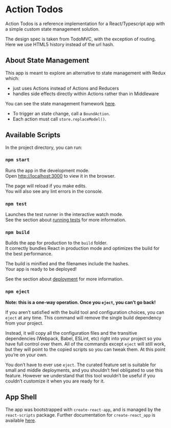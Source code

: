 # Action Todos

Action Todos is a reference implementation for a React/Typescript app with a simple custom state management solution.

The design spec is taken from TodoMVC, with the exception of routing. Here we use HTML5 history instead of the url hash.

## About State Management

This app is meant to explore an alternative to state management with Redux which:

- just uses Actions instead of Actions and Reducers
- handles side effects directly within Actions rather than in Middleware

You can see the state management framework [here](src/store.ts).

- To trigger an state change, call a `BoundAction`.
- Each action must call `store.replaceModel()`.

## Available Scripts

In the project directory, you can run:

### `npm start`

Runs the app in the development mode.<br />
Open [http://localhost:3000](http://localhost:3000) to view it in the browser.

The page will reload if you make edits.<br />
You will also see any lint errors in the console.

### `npm test`

Launches the test runner in the interactive watch mode.<br />
See the section about [running tests](https://facebook.github.io/create-react-app/docs/running-tests) for more information.

### `npm build`

Builds the app for production to the `build` folder.<br />
It correctly bundles React in production mode and optimizes the build for the best performance.

The build is minified and the filenames include the hashes.<br />
Your app is ready to be deployed!

See the section about [deployment](https://facebook.github.io/create-react-app/docs/deployment) for more information.

### `npm eject`

**Note: this is a one-way operation. Once you `eject`, you can’t go back!**

If you aren’t satisfied with the build tool and configuration choices, you can `eject` at any time. This command will remove the single build dependency from your project.

Instead, it will copy all the configuration files and the transitive dependencies (Webpack, Babel, ESLint, etc) right into your project so you have full control over them. All of the commands except `eject` will still work, but they will point to the copied scripts so you can tweak them. At this point you’re on your own.

You don’t have to ever use `eject`. The curated feature set is suitable for small and middle deployments, and you shouldn’t feel obligated to use this feature. However we understand that this tool wouldn’t be useful if you couldn’t customize it when you are ready for it.

## App Shell

The app was bootstrapped with `create-react-app`, and is managed by the `react-scripts` package. Further documentation for `create-react_app` is available [here](https://facebook.github.io/create-react-app/docs/getting-started).

